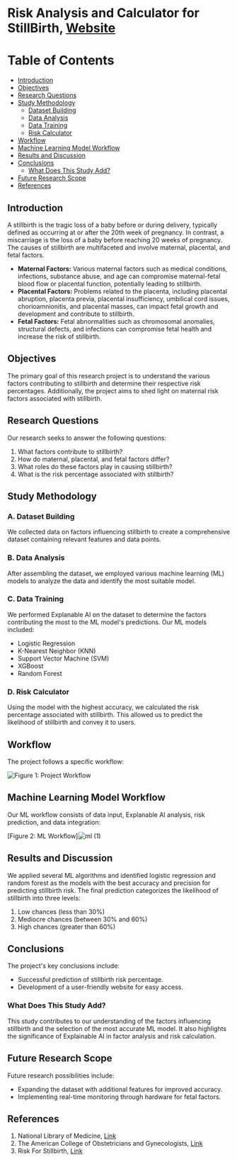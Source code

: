 # Risk Analysis and Calculator for StillBirth, [Website](https://stillbirth-detection.netlify.app/#/)

# Table of Contents

- [Introduction](#introduction)
- [Objectives](#objectives)
- [Research Questions](#research-questions)
- [Study Methodology](#study-methodology)
  - [Dataset Building](#dataset-building)
  - [Data Analysis](#data-analysis)
  - [Data Training](#data-training)
  - [Risk Calculator](#risk-calculator)
- [Workflow](#workflow)
- [Machine Learning Model Workflow](#machine-learning-model-workflow)
- [Results and Discussion](#results-and-discussion)
- [Conclusions](#conclusions)
  - [What Does This Study Add?](#what-does-this-study-add)
- [Future Research Scope](#future-research-scope)
- [References](#references)


## Introduction

A stillbirth is the tragic loss of a baby before or during delivery, typically defined as occurring at or after the 20th week of pregnancy. In contrast, a miscarriage is the loss of a baby before reaching 20 weeks of pregnancy. The causes of stillbirth are multifaceted and involve maternal, placental, and fetal factors.

- **Maternal Factors:** Various maternal factors such as medical conditions, infections, substance abuse, and age can compromise maternal-fetal blood flow or placental function, potentially leading to stillbirth.
- **Placental Factors:** Problems related to the placenta, including placental abruption, placenta previa, placental insufficiency, umbilical cord issues, chorioamnionitis, and placental masses, can impact fetal growth and development and contribute to stillbirth.
- **Fetal Factors:** Fetal abnormalities such as chromosomal anomalies, structural defects, and infections can compromise fetal health and increase the risk of stillbirth.

## Objectives

The primary goal of this research project is to understand the various factors contributing to stillbirth and determine their respective risk percentages. Additionally, the project aims to shed light on maternal risk factors associated with stillbirth.

## Research Questions

Our research seeks to answer the following questions:

1. What factors contribute to stillbirth?
2. How do maternal, placental, and fetal factors differ?
3. What roles do these factors play in causing stillbirth?
4. What is the risk percentage associated with stillbirth?

## Study Methodology

### A. Dataset Building

We collected data on factors influencing stillbirth to create a comprehensive dataset containing relevant features and data points.

### B. Data Analysis

After assembling the dataset, we employed various machine learning (ML) models to analyze the data and identify the most suitable model.

### C. Data Training

We performed Explanable AI on the dataset to determine the factors contributing the most to the ML model's predictions. Our ML models included:

- Logistic Regression
- K-Nearest Neighbor (KNN)
- Support Vector Machine (SVM)
- XGBoost
- Random Forest

### D. Risk Calculator

Using the model with the highest accuracy, we calculated the risk percentage associated with stillbirth. This allowed us to predict the likelihood of stillbirth and convey it to users.

## Workflow

The project follows a specific workflow:

![Figure 1: Project Workflow](workflow_image_url)

## Machine Learning Model Workflow

Our ML workflow consists of data input, Explanable AI analysis, risk prediction, and data integration:

[Figure 2: ML Workflow]![ml (1)](https://github.com/Asuna-AS/stillBirthPredictionApp/assets/75484060/e6c4ee31-3e94-4cf5-b1cd-0b2c200469e2)

## Results and Discussion

We applied several ML algorithms and identified logistic regression and random forest as the models with the best accuracy and precision for predicting stillbirth risk. The final prediction categorizes the likelihood of stillbirth into three levels:

1. Low chances (less than 30%)
2. Mediocre chances (between 30% and 60%)
3. High chances (greater than 60%)

## Conclusions

The project's key conclusions include:

- Successful prediction of stillbirth risk percentage.
- Development of a user-friendly website for easy access.

### What Does This Study Add?

This study contributes to our understanding of the factors influencing stillbirth and the selection of the most accurate ML model. It also highlights the significance of Explainable AI in factor analysis and risk calculation.

## Future Research Scope

Future research possibilities include:

- Expanding the dataset with additional features for improved accuracy.
- Implementing real-time monitoring through hardware for fetal factors.

## References

1. National Library of Medicine, [Link](https://www.ncbi.nlm.nih.gov/pmc/articles/PMC4988848/)
2. The American College of Obstetricians and Gynecologists, [Link](https://www.acog.org/clinical/clinical-guidance/obstetric-care-consensus/articles/2020/03/management-of-stillbirth)
3. Risk For Stillbirth, [Link](https://fetalmedicine.org/research/assess/stillbirth)
